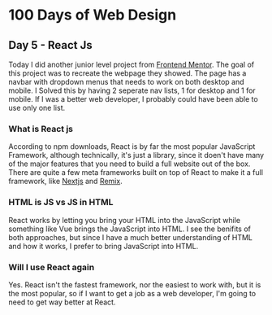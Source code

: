 # 100 Days of Web Design

## Day 5 - React Js

Today I did another junior level project from [Frontend Mentor](https://www.frontendmentor.io/). The goal of this project was to recreate the webpage they showed. The page has a navbar with dropdown menus that needs to work on both desktop and mobile. I Solved this by having 2 seperate nav lists, 1 for desktop and 1 for mobile. If I was a better web developer, I probably could have been able to use only one list.

### What is React js

According to npm downloads, React is by far the most popular JavaScript Framework, although technically, it's just a library, since it doen't have many of the major features that you need to build a full website out of the box. There are quite a few meta frameworks built on top of React to make it a full framework, like [Nextjs]() and [Remix]().

### HTML is JS vs JS in HTML

React works by letting you bring your HTML into the JavaScript while something like Vue brings the JavaScript into HTML. I see the benifits of both approaches, but since I have a much better understanding of HTML and how it works, I prefer to bring JavaScript into HTML.

### Will I use React again

Yes. React isn't the fastest framework, nor the easiest to work with, but it is the most popular, so if I want to get a job as a web developer, I'm going to need to get way better at React.
